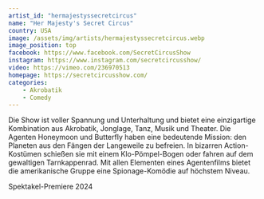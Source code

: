 ```yaml
---
artist_id: "hermajestyssecretcircus"
name: "Her Majesty's Secret Circus"
country: USA
image: /assets/img/artists/hermajestyssecretcircus.webp
image_position: top
facebook: https://www.facebook.com/SecretCircusShow
instagram: https://www.instagram.com/secretcircusshow/
video: https://vimeo.com/236970513
homepage: https://secretcircusshow.com/
categories:
    - Akrobatik
    - Comedy
---
```

Die Show ist voller Spannung und Unterhaltung und bietet eine einzigartige Kombination aus Akrobatik, Jonglage, Tanz, Musik und Theater. Die Agenten Honeymoon und Butterfly haben eine bedeutende Mission: den Planeten aus den Fängen der Langeweile zu befreien. In bizarren Action-Kostümen schießen sie mit einem Klo-Pömpel-Bogen oder fahren auf dem gewaltigen Tarnkappenrad. Mit allen Elementen eines Agentenfilms bietet die amerikanische Gruppe eine Spionage-Komödie auf höchstem Niveau.

Spektakel-Premiere 2024